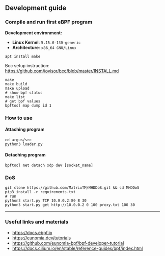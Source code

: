 ## Development guide

### Compile and run first eBPF program

**Development environment:**

- **Linux Kernel**: `5.15.0-130-generic`
- **Architecture**: `x86_64 GNU/Linux`

```shell
apt install make
```

Bcc setup instruction: https://github.com/iovisor/bcc/blob/master/INSTALL.md

```shell
make
make build
make upload
# show bpf status
make list
# get bpf values
bpftool map dump id 1
```

### How to use

#### Attaching program
```shell
cd argus/src
python3 loader.py
```

#### Detaching program
```shell
bpftool net detach xdp dev [socket_name]
```

### DoS

```shell
git clone https://github.com/MatrixTM/MHDDoS.git && cd MHDDoS
pip3 install -r requirements.txt
# run
python3 start.py TCP 10.0.0.2:80 8 30
python3 start.py get http://10.0.0.2 0 100 proxy.txt 100 30
```

---

### Useful links and materials

* https://docs.ebpf.io
* https://eunomia.dev/tutorials
* https://github.com/eunomia-bpf/bpf-developer-tutorial
* https://docs.cilium.io/en/stable/reference-guides/bpf/index.html
